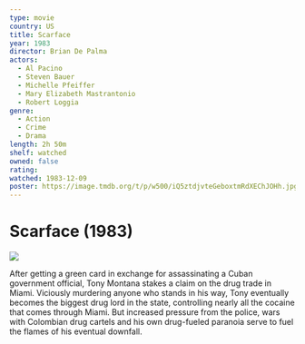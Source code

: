 ```yaml
---
type: movie
country: US
title: Scarface
year: 1983
director: Brian De Palma
actors:
  - Al Pacino
  - Steven Bauer
  - Michelle Pfeiffer
  - Mary Elizabeth Mastrantonio
  - Robert Loggia
genre:
  - Action
  - Crime
  - Drama
length: 2h 50m
shelf: watched
owned: false
rating:
watched: 1983-12-09
poster: https://image.tmdb.org/t/p/w500/iQ5ztdjvteGeboxtmRdXEChJOHh.jpg
---
```


# Scarface (1983)

![](https://image.tmdb.org/t/p/w500/iQ5ztdjvteGeboxtmRdXEChJOHh.jpg)

After getting a green card in exchange for assassinating a Cuban government official, Tony Montana stakes a claim on the drug trade in Miami. Viciously murdering anyone who stands in his way, Tony eventually becomes the biggest drug lord in the state, controlling nearly all the cocaine that comes through Miami. But increased pressure from the police, wars with Colombian drug cartels and his own drug-fueled paranoia serve to fuel the flames of his eventual downfall.